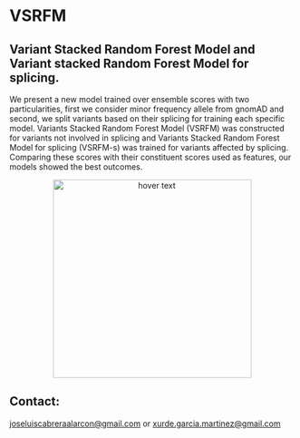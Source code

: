 # VSRFM
## Variant Stacked Random Forest Model and Variant stacked Random Forest Model for splicing.

We present a new model trained over ensemble scores with two particularities, first we consider minor frequency allele from gnomAD and second, we split variants based on their splicing for training each specific model. Variants Stacked Random Forest Model (VSRFM) was constructed for variants not involved in splicing and Variants Stacked Random Forest Model for splicing (VSRFM-s) was trained for variants affected by splicing. Comparing these scores with their constituent scores used as features, our models showed the best outcomes. 

<p align="center">
  <img src="https://github.com/Cabrera-alarcon/VSRFM/blob/VSRFM/Roc_curves.tiff" width="350" title="hover text">
</p>

## Contact: 
joseluiscabreraalarcon@gmail.com or xurde.garcia.martinez@gmail.com 

